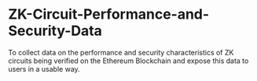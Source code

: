 # ZK-Circuit-Performance-and-Security-Data
To collect data on the performance and security characteristics of ZK circuits being verified on the Ethereum Blockchain and expose this data to users in a usable way.
